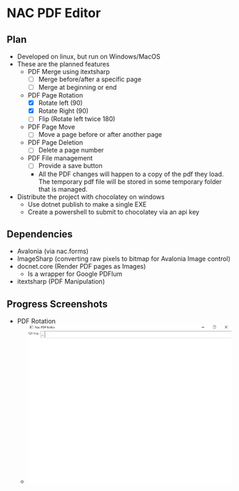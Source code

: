 # NAC PDF Editor

## Plan
+ Developed on linux, but run on Windows/MacOS
+ These are the planned features
    + PDF Merge using itextsharp
        + [ ] Merge before/after a specific page
        + [ ] Merge at beginning or end
    + PDF Page Rotation
        + [X] Rotate left (90)
        + [X] Rotate Right (90)
        + [ ] Flip (Rotate left twice 180)
    + PDF Page Move
        + [ ] Move a page before or after another page
    + PDF Page Deletion
        + [ ] Delete a page number
    + PDF File management
        + [ ] Provide a save button
        + All the PDF changes will happen to a copy of the pdf they load.  The temporary pdf file will be stored in some temporary folder that is managed.
+ Distribute the project with chocolatey on windows
    + Use dotnet publish to make a single EXE
    + Create a powershell to submit to chocolatey via an api key

## Dependencies
+ Avalonia  (via nac.forms)
+ ImageSharp (converting raw pixels to bitmap for Avalonia Image control)
+ docnet.core (Render PDF pages as Images)
    + Is a wrapper for Google PDFIum
+ itextsharp (PDF Manipulation)
    
## Progress Screenshots
+ PDF Rotation
    + ![](assets/RotatePage.gif)